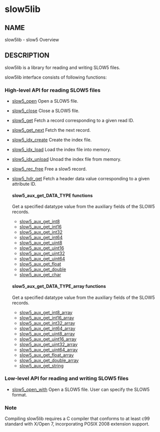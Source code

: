 # slow5lib

## NAME

slow5lib - slow5 Overview

## DESCRIPTION

slow5lib is a library for reading and writing SLOW5 files.

slow5lib interface consists of following functions:

### High-level API for reading SLOW5 files

* [slow5_open](slow5_open.md)
    Open a SLOW5 file.
* [slow5_close](slow5_close.md)
    Close a  SLOW5 file.
* [slow5_get](slow5_open.md)
    Fetch a record corresponding to a given read ID.
* [slow5_get_next](slow5_get_next.md)
    Fetch the next record.
* [slow5_idx_create](slow5_idx_create.md)
    Create the index file.
* [slow5_idx_load](slow5_idx_load.md)
    Load the index file into memory.
* [slow5_idx_unload](slow5_idx_unload.md)
    Unoad the index file from memory.
* [slow5_rec_free](slow5_rec_free.md)
    Free a slow5 record.
* [slow5_hdr_get](slow5_hdr_get.md)
    Fetch a header data value corresponding to a given attribute ID.
    #### slow5_aux_get_DATA_TYPE functions
    Get a specified datatype value from the auxiliary fields of the SLOW5 records.
    * [slow5_aux_get_int8](slow5_aux_get.md)
    * [slow5_aux_get_int16](slow5_aux_get.md)
    * [slow5_aux_get_int32](slow5_aux_get.md)
    * [slow5_aux_get_int64](slow5_aux_get.md)
    * [slow5_aux_get_uint8](slow5_aux_get.md)
    * [slow5_aux_get_uint16](slow5_aux_get.md)
    * [slow5_aux_get_uint32](slow5_aux_get.md)
    * [slow5_aux_get_uint64](slow5_aux_get.md)
    * [slow5_aux_get_float](slow5_aux_get.md)
    * [slow5_aux_get_double](slow5_aux_get.md)
    * [slow5_aux_get_char](slow5_aux_get.md)
    
    #### slow5_aux_get_DATA_TYPE_array functions
    Get a specified datatype value from the auxiliary fields of the SLOW5 records.
    * [slow5_aux_get_int8_array](slow5_aux_get_array)
    * [slow5_aux_get_int16_array](slow5_aux_get_array)
    * [slow5_aux_get_int32_array](slow5_aux_get_array)
    * [slow5_aux_get_int64_array](slow5_aux_get_array)
    * [slow5_aux_get_uint8_array](slow5_aux_get_array)
    * [slow5_aux_get_uint16_array](slow5_aux_get_array)
    * [slow5_aux_get_uint32_array](slow5_aux_get_array)
    * [slow5_aux_get_uint64_array](slow5_aux_get_array)
    * [slow5_aux_get_float_array](slow5_aux_get_array)
    * [slow5_aux_get_double_array](slow5_aux_get_array)
    * [slow5_aux_get_string](slow5_aux_get_array)

### Low-level API for reading and writing SLOW5 files

* [slow5_open_with](low_level_api/slow5_open_with.md)
    Open a SLOW5 file. User can specify the SLOW5 format.
### Note
Compiling slow5lib requires a C compiler that conforms to at least c99 standard with X/Open 7, incorporating POSIX 2008 extension support.